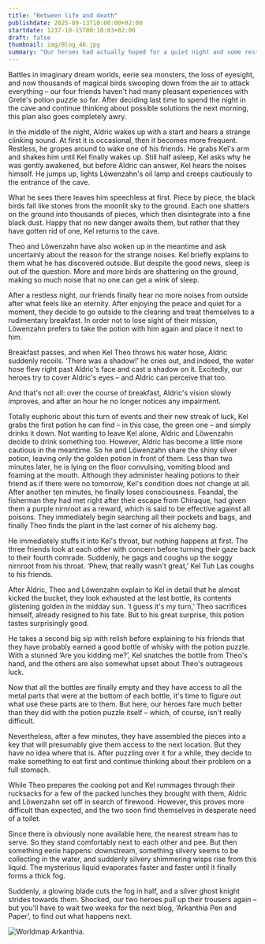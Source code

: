 ```yaml
---
title: "Between life and death"
publishdate: 2025-09-13T10:00:00+02:00
startdate: 1237-10-15T00:10:03+02:00
draft: false
thumbnail: img/Blog_46.jpg
summary: "Our heroes had actually hoped for a quiet night and some rest so that they could tackle the potion puzzle with renewed energy the next morning. But luck was not on their side, and so they devoted themselves to the remaining potions early in the morning. Find out why this puts Kel in mortal danger here:"
---
```


Battles in imaginary dream worlds, eerie sea monsters, the loss of eyesight, and now thousands of magical birds swooping down from the air to attack everything – our four friends haven't had many pleasant experiences with Grete's potion puzzle so far. After deciding last time to spend the night in the cave and continue thinking about possible solutions the next morning, this plan also goes completely awry.

In the middle of the night, Aldric wakes up with a start and hears a strange clinking sound. At first it is occasional, then it becomes more frequent. Restless, he gropes around to wake one of his friends. He grabs Kel's arm and shakes him until Kel finally wakes up. Still half asleep, Kel asks why he was gently awakened, but before Aldric can answer, Kel hears the noises himself. He jumps up, lights Löwenzahn's oil lamp and creeps cautiously to the entrance of the cave.

What he sees there leaves him speechless at first. Piece by piece, the black birds fall like stones from the moonlit sky to the ground. Each one shatters on the ground into thousands of pieces, which then disintegrate into a fine black dust. Happy that no new danger awaits them, but rather that they have gotten rid of one, Kel returns to the cave.

Theo and Löwenzahn have also woken up in the meantime and ask uncertainly about the reason for the strange noises. Kel briefly explains to them what he has discovered outside. But despite the good news, sleep is out of the question. More and more birds are shattering on the ground, making so much noise that no one can get a wink of sleep.

After a restless night, our friends finally hear no more noises from outside after what feels like an eternity. After enjoying the peace and quiet for a moment, they decide to go outside to the clearing and treat themselves to a rudimentary breakfast. In order not to lose sight of their mission, Löwenzahn prefers to take the potion with him again and place it next to him.

Breakfast passes, and when Kel Theo throws his water hose, Aldric suddenly recoils. ‘There was a shadow!’ he cries out, and indeed, the water hose flew right past Aldric's face and cast a shadow on it. Excitedly, our heroes try to cover Aldric's eyes – and Aldric can perceive that too.

And that's not all: over the course of breakfast, Aldric's vision slowly improves, and after an hour he no longer notices any impairment.

Totally euphoric about this turn of events and their new streak of luck, Kel grabs the first potion he can find – in this case, the green one – and simply drinks it down. Not wanting to leave Kel alone, Aldric and Löwenzahn decide to drink something too. However, Aldric has become a little more cautious in the meantime. So he and Löwenzahn share the shiny silver potion, leaving only the golden potion in front of them. Less than two minutes later, he is lying on the floor convulsing, vomiting blood and foaming at the mouth. Although they administer healing potions to their friend as if there were no tomorrow, Kel's condition does not change at all. After another ten minutes, he finally loses consciousness. Feandal, the fisherman they had met right after their escape from Chiraque, had given them a purple nirnroot as a reward, which is said to be effective against all poisons. They immediately begin searching all their pockets and bags, and finally Theo finds the plant in the last corner of his alchemy bag.

He immediately stuffs it into Kel's throat, but nothing happens at first. The three friends look at each other with concern before turning their gaze back to their fourth comrade. Suddenly, he gags and coughs up the soggy nirnroot from his throat. ‘Phew, that really wasn't great,’ Kel Tuh Las coughs to his friends.

After Aldric, Theo and Löwenzahn explain to Kel in detail that he almost kicked the bucket, they look exhausted at the last bottle, its contents glistening golden in the midday sun. ‘I guess it's my turn,’ Theo sacrifices himself, already resigned to his fate. But to his great surprise, this potion tastes surprisingly good.

He takes a second big sip with relish before explaining to his friends that they have probably earned a good bottle of whisky with the potion puzzle. With a stunned ‘Are you kidding me?’, Kel snatches the bottle from Theo's hand, and the others are also somewhat upset about Theo's outrageous luck.

Now that all the bottles are finally empty and they have access to all the metal parts that were at the bottom of each bottle, it's time to figure out what use these parts are to them. But here, our heroes fare much better than they did with the potion puzzle itself – which, of course, isn't really difficult.

Nevertheless, after a few minutes, they have assembled the pieces into a key that will presumably give them access to the next location. But they have no idea where that is. After puzzling over it for a while, they decide to make something to eat first and continue thinking about their problem on a full stomach.

While Theo prepares the cooking pot and Kel rummages through their rucksacks for a few of the packed lunches they brought with them, Aldric and Löwenzahn set off in search of firewood. However, this proves more difficult than expected, and the two soon find themselves in desperate need of a toilet.

Since there is obviously none available here, the nearest stream has to serve. So they stand comfortably next to each other and pee. But then something eerie happens: downstream, something silvery seems to be collecting in the water, and suddenly silvery shimmering wisps rise from this liquid. The mysterious liquid evaporates faster and faster until it finally forms a thick fog.

Suddenly, a glowing blade cuts the fog in half, and a silver ghost knight strides towards them. Shocked, our two heroes pull up their trousers again – but you'll have to wait two weeks for the next blog, ‘Arkanthia Pen and Paper’, to find out what happens next.

<div class="img-max center">
  <img class="img-fluid" title="Worldmap Arkanthia" alt="Worldmap Arkanthia." src="/img/Arkanthia_Full_Map_Kresto_Hochebene.jpg" />
</div>
